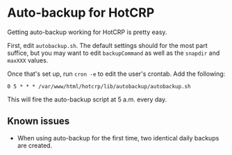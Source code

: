 Auto-backup for HotCRP
======================

Getting auto-backup working for HotCRP is pretty easy.

First, edit `autobackup.sh`. The default settings should for the most part
suffice, but you may want to edit `backupCommand` as well as the `snapdir` and
`maxXXX` values.

Once that's set up, run `cron -e` to edit the user's crontab. Add the following:

    0 5 * * * /var/www/html/hotcrp/lib/autobackup/autobackup.sh

This will fire the auto-backup script at 5 a.m. every day.


Known issues
------------
* When using auto-backup for the first time, two identical daily backups are created.
